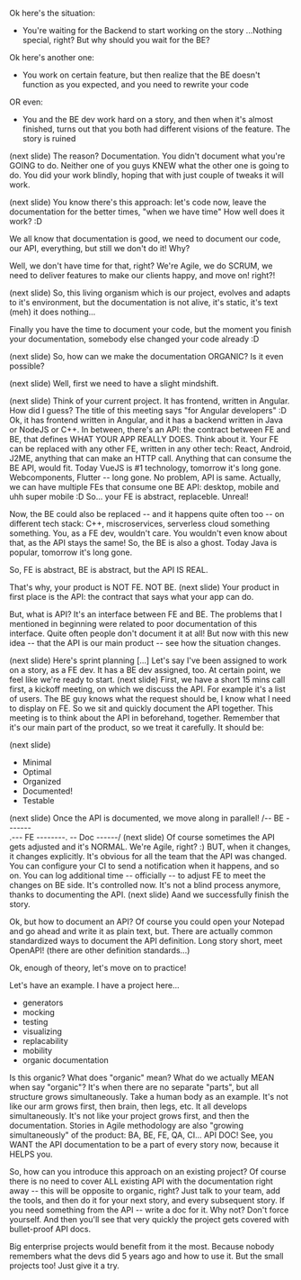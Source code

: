 Ok here's the situation:

- You're waiting for the Backend to start working on the story
...Nothing special, right? But why should you wait for the BE?

Ok here's another one:

- You work on certain feature, but then realize that the BE doesn't function as you expected, and you need to rewrite your code

OR even:

- You and the BE dev work hard on a story, and then when it's almost finished, turns out that you both had different visions of the feature. The story is ruined

(next slide)
The reason? Documentation. You didn't document what you're GOING to do. Neither one of you guys KNEW what the other one is going to do. You did your work blindly, hoping that with just couple of tweaks it will work.

(next slide)
You know there's this approach:  let's code now, leave the documentation for the better times, "when we have time"
How well does it work? :D

We all know that documentation is good, we need to document our code, our API, everything, but still we don't do it! Why?

Well, we don't have time for that, right? We're Agile, we do SCRUM, we need to deliver features to make our clients happy, and move on!  right?!

(next slide)
So, this living organism which is our project, evolves and adapts to it's environment, but the documentation is not alive,  it's static,  it's text (meh) it does nothing...

Finally you have the time to document your code, but the moment you finish your documentation, somebody else changed your code already :D

(next slide)
So, how can we make the documentation ORGANIC? Is it even possible?

(next slide)
Well, first we need to have a slight mindshift.

(next slide)
Think of your current project. It has frontend, written in Angular. How did I guess? The title of this meeting says "for Angular developers" :D 
Ok, it has frontend written in Angular, and it has a backend written in Java or NodeJS or C++.  In between, there's an API: the contract between FE and BE, that defines WHAT YOUR APP REALLY DOES.
Think about it. Your FE can be replaced with any other FE, written in any other tech: React, Android, J2ME, anything that can make an HTTP call. Anything that can consume the BE API, would fit. 
Today VueJS is #1 technology, tomorrow it's long gone. Webcomponents, Flutter -- long gone.
No problem, API is same.
Actually, we can have multiple FEs that consume one BE API: desktop, mobile and uhh super mobile :D
So... your FE is abstract, replaceble. Unreal!

Now,  the BE could also be replaced -- and it happens quite often too -- on different tech stack: C++, miscroservices, serverless cloud something something. 
You, as a FE dev, wouldn't care. 
You wouldn't even know about that, as the API stays the same!
So, the BE is also a ghost. Today Java is popular, tomorrow it's long gone.

So, FE is abstract, BE is abstract, but the API IS REAL.

That's why, your product is NOT FE. NOT BE. 
(next slide)
Your product in first place is the API: the contract that says what your app can do.

But, what is API?  It's an interface between FE and BE.
The problems that I mentioned in beginning were related to poor documentation of this interface. Quite often people don't document it at all!
But now with this new idea -- that the API is our main product -- see how the situation changes.


(next slide)
Here's sprint planning [...] 
Let's say I've been assigned to work on a story, as a FE dev. It has a BE dev assigned, too.
At certain point, we feel like we're ready to start.
(next slide)
First, we have a short 15 mins call first, a kickoff meeting, on which we discuss the API.
For example it's a list of users. The BE guy knows what the request should be, I know what I need to display on FE. So we sit and quickly document the API together.
This meeting is to think about the API in beforehand, together.
Remember that it's our main part of the product, so we treat it carefully. It should be:

(next slide)
  - Minimal
  - Optimal
  - Organized
  - Documented!
  - Testable

(next slide)
Once the API is documented, we move along in parallel!
    /-- BE -------\
   .--- FE --------.
    \-- Doc ------/
(next slide)
Of course sometimes the API gets adjusted and it's NORMAL. We're Agile, right? :)
BUT, when it changes, it changes explicitly. It's obvious for all the team that the API was changed. You can configure your CI to send a notification when it happens, and so on.
You can log additional time -- officially -- to adjust FE to meet the changes on BE side.
It's controlled now.  It's not a blind process anymore, thanks to documenting the API.
(next slide)
Aand we successfully finish the story.

Ok, but how to document an API?
Of course you could open your Notepad and go ahead and write it as plain text, but. 
There are actually common standardized ways to document the API definition.
Long story short, meet OpenAPI!
(there are other definition standards...)

Ok, enough of theory, let's move on to practice!

Let's have an example. I have a project here...

- generators
- mocking
- testing
- visualizing
- replacability
- mobility
- organic documentation

Is this organic? What does "organic" mean?
What do we actually MEAN when say "organic"?
It's when there are no separate "parts", but all structure grows simultaneously.
Take a human body as an example. It's not like our arm grows first, then brain, then legs, etc. It all develops simultaneously.
It's not like your project grows first, and then the documentation.
Stories in Agile methodology are also "growing simultaneously" of the product: BA, BE, FE, QA, CI... API DOC!
See, you WANT the API documentation to be a part of every story now, because it HELPS you.

So, how can you introduce this approach on an existing project?
Of course there is no need to cover ALL existing API with the documentation right away -- this will be opposite to organic, right?
Just talk to your team, add the tools, and then do it for your next story, and every subsequent story. If you need something from the API -- write a doc for it. Why not? Don't force yourself.
And then you'll see that very quickly the project gets covered with bullet-proof API docs.

Big enterprise projects would benefit from it the most. Because nobody remembers what the devs did 5 years ago and how to use it. But the small projects too! Just give it a try.
